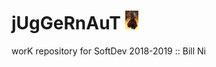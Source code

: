 # jUgGeRnAuT <img src="titlePhoto.jpg" height="30">
worK repository for SoftDev 2018-2019 :: Bill Ni